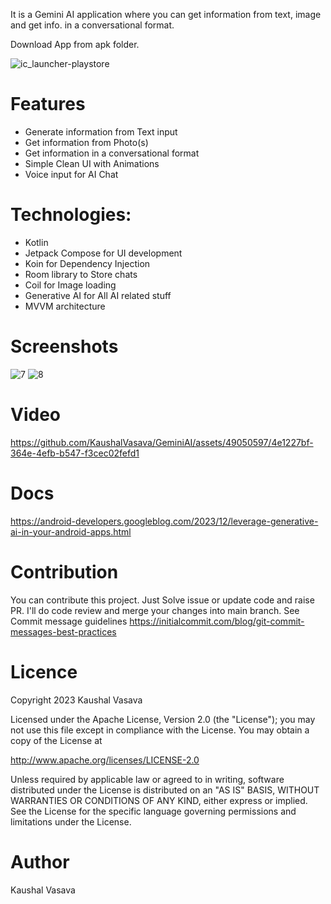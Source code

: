 It is a Gemini AI application where you can get information from text, image and get info. in a conversational format. 

Download App from apk folder.

![ic_launcher-playstore](https://github.com/KaushalVasava/GeminiAI/assets/49050597/2a9fab2b-659d-4d3d-a72d-19054a4dce66)

# Features
- Generate information from Text input 
- Get information from Photo(s) 
- Get information in a conversational format
- Simple Clean UI with Animations
- Voice input for AI Chat

# Technologies:
- Kotlin 
- Jetpack Compose for UI development
- Koin for Dependency Injection
- Room library to Store chats
- Coil for Image loading
- Generative AI for All AI related stuff
- MVVM architecture
  
# Screenshots
![7](https://github.com/KaushalVasava/GeminiAI/assets/49050597/5c5a7d7f-85ec-4db5-a2c7-3a3bfae84fd5)
![8](https://github.com/KaushalVasava/GeminiAI/assets/49050597/407d746e-543d-4e1c-a43b-4e976e2bbef4)

# Video

https://github.com/KaushalVasava/GeminiAI/assets/49050597/4e1227bf-364e-4efb-b547-f3cec02fefd1

# Docs
https://android-developers.googleblog.com/2023/12/leverage-generative-ai-in-your-android-apps.html

# Contribution
You can contribute this project. Just Solve issue or update code and raise PR. I'll do code review and merge your changes into main branch. See Commit message guidelines https://initialcommit.com/blog/git-commit-messages-best-practices

# Licence
Copyright 2023 Kaushal Vasava

Licensed under the Apache License, Version 2.0 (the "License"); you may not use this file except in compliance with the License. You may obtain a copy of the License at

http://www.apache.org/licenses/LICENSE-2.0

Unless required by applicable law or agreed to in writing, software distributed under the License is distributed on an "AS IS" BASIS, WITHOUT WARRANTIES OR CONDITIONS OF ANY KIND, either express or implied. See the License for the specific language governing permissions and limitations under the License.

# Author
Kaushal Vasava

